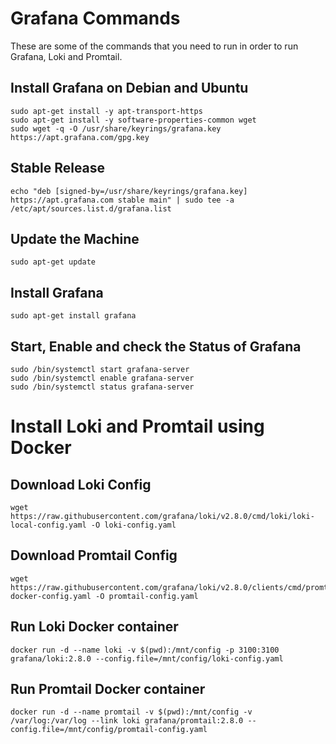 # **Grafana Commands**

These are some of the commands that you need to run in order to run Grafana, Loki and Promtail.

## **Install Grafana on Debian and Ubuntu**

    sudo apt-get install -y apt-transport-https
    sudo apt-get install -y software-properties-common wget
    sudo wget -q -O /usr/share/keyrings/grafana.key https://apt.grafana.com/gpg.key

## **Stable Release**

    echo "deb [signed-by=/usr/share/keyrings/grafana.key] https://apt.grafana.com stable main" | sudo tee -a /etc/apt/sources.list.d/grafana.list

## **Update the Machine**

    sudo apt-get update

## **Install Grafana**

    sudo apt-get install grafana

## **Start, Enable and check the Status of Grafana**

    sudo /bin/systemctl start grafana-server
    sudo /bin/systemctl enable grafana-server
    sudo /bin/systemctl status grafana-server

# **Install Loki and Promtail using Docker**

## **Download Loki Config**

    wget https://raw.githubusercontent.com/grafana/loki/v2.8.0/cmd/loki/loki-local-config.yaml -O loki-config.yaml

## **Download Promtail Config**

    wget https://raw.githubusercontent.com/grafana/loki/v2.8.0/clients/cmd/promtail/promtail-docker-config.yaml -O promtail-config.yaml

## **Run Loki Docker container**

    docker run -d --name loki -v $(pwd):/mnt/config -p 3100:3100 grafana/loki:2.8.0 --config.file=/mnt/config/loki-config.yaml

## **Run Promtail Docker container**

    docker run -d --name promtail -v $(pwd):/mnt/config -v /var/log:/var/log --link loki grafana/promtail:2.8.0 --config.file=/mnt/config/promtail-config.yaml